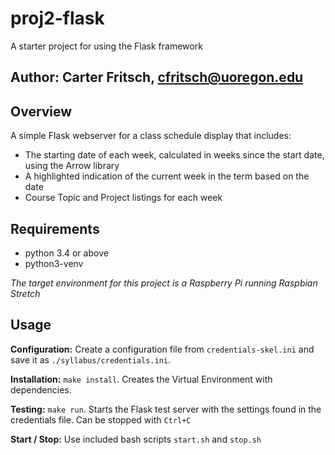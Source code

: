 # proj2-flask
A starter project for using the Flask framework

## Author: Carter Fritsch, cfritsch@uoregon.edu

## Overview

A simple Flask webserver for a class schedule display that includes:
  * The starting date of each week, calculated in weeks since the start date, using the Arrow library
  * A highlighted indication of the current week in the term based on the date
  * Course Topic and Project listings for each week

## Requirements

  * python 3.4 or above
  * python3-venv

*The target environment for this project is a Raspberry Pi running Raspbian Stretch*

## Usage

**Configuration:** Create a configuration file from `credentials-skel.ini` and save it as `./syllabus/credentials.ini`.

**Installation:** `make install`. Creates the Virtual Environment with dependencies.

**Testing:** `make run`. Starts the Flask test server with the settings found in the credentials file. Can be stopped with `Ctrl+C`

**Start / Stop:** Use included bash scripts `start.sh` and `stop.sh`